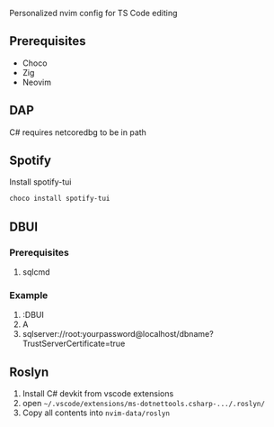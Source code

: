 Personalized nvim config for TS Code editing

## Prerequisites

- Choco
- Zig
- Neovim

## DAP
C# requires netcoredbg to be in path 

## Spotify
Install spotify-tui
```bash 
choco install spotify-tui
```

## DBUI

### Prerequisites
1. sqlcmd

### Example

1. :DBUI<CR>
2. A 
3. sqlserver://root:yourpassword@localhost/dbname?TrustServerCertificate=true


## Roslyn

1. Install C# devkit from vscode extensions
2. open `~/.vscode/extensions/ms-dotnettools.csharp-.../.roslyn/`
3. Copy all contents into `nvim-data/roslyn`
